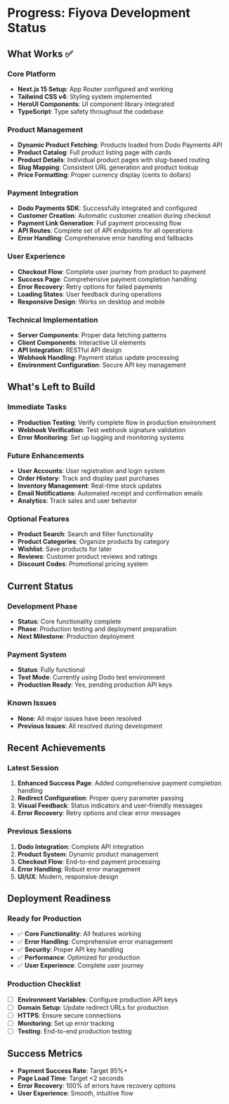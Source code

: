 # Progress: Fiyova Development Status

## What Works ✅

### Core Platform
- **Next.js 15 Setup**: App Router configured and working
- **Tailwind CSS v4**: Styling system implemented
- **HeroUI Components**: UI component library integrated
- **TypeScript**: Type safety throughout the codebase

### Product Management
- **Dynamic Product Fetching**: Products loaded from Dodo Payments API
- **Product Catalog**: Full product listing page with cards
- **Product Details**: Individual product pages with slug-based routing
- **Slug Mapping**: Consistent URL generation and product lookup
- **Price Formatting**: Proper currency display (cents to dollars)

### Payment Integration
- **Dodo Payments SDK**: Successfully integrated and configured
- **Customer Creation**: Automatic customer creation during checkout
- **Payment Link Generation**: Full payment processing flow
- **API Routes**: Complete set of API endpoints for all operations
- **Error Handling**: Comprehensive error handling and fallbacks

### User Experience
- **Checkout Flow**: Complete user journey from product to payment
- **Success Page**: Comprehensive payment completion handling
- **Error Recovery**: Retry options for failed payments
- **Loading States**: User feedback during operations
- **Responsive Design**: Works on desktop and mobile

### Technical Implementation
- **Server Components**: Proper data fetching patterns
- **Client Components**: Interactive UI elements
- **API Integration**: RESTful API design
- **Webhook Handling**: Payment status update processing
- **Environment Configuration**: Secure API key management

## What's Left to Build

### Immediate Tasks
- **Production Testing**: Verify complete flow in production environment
- **Webhook Verification**: Test webhook signature validation
- **Error Monitoring**: Set up logging and monitoring systems

### Future Enhancements
- **User Accounts**: User registration and login system
- **Order History**: Track and display past purchases
- **Inventory Management**: Real-time stock updates
- **Email Notifications**: Automated receipt and confirmation emails
- **Analytics**: Track sales and user behavior

### Optional Features
- **Product Search**: Search and filter functionality
- **Product Categories**: Organize products by category
- **Wishlist**: Save products for later
- **Reviews**: Customer product reviews and ratings
- **Discount Codes**: Promotional pricing system

## Current Status

### Development Phase
- **Status**: Core functionality complete
- **Phase**: Production testing and deployment preparation
- **Next Milestone**: Production deployment

### Payment System
- **Status**: Fully functional
- **Test Mode**: Currently using Dodo test environment
- **Production Ready**: Yes, pending production API keys

### Known Issues
- **None**: All major issues have been resolved
- **Previous Issues**: All resolved during development

## Recent Achievements

### Latest Session
1. **Enhanced Success Page**: Added comprehensive payment completion handling
2. **Redirect Configuration**: Proper query parameter passing
3. **Visual Feedback**: Status indicators and user-friendly messages
4. **Error Recovery**: Retry options and clear error messages

### Previous Sessions
1. **Dodo Integration**: Complete API integration
2. **Product System**: Dynamic product management
3. **Checkout Flow**: End-to-end payment processing
4. **Error Handling**: Robust error management
5. **UI/UX**: Modern, responsive design

## Deployment Readiness

### Ready for Production
- ✅ **Core Functionality**: All features working
- ✅ **Error Handling**: Comprehensive error management
- ✅ **Security**: Proper API key handling
- ✅ **Performance**: Optimized for production
- ✅ **User Experience**: Complete user journey

### Production Checklist
- [ ] **Environment Variables**: Configure production API keys
- [ ] **Domain Setup**: Update redirect URLs for production
- [ ] **HTTPS**: Ensure secure connections
- [ ] **Monitoring**: Set up error tracking
- [ ] **Testing**: End-to-end production testing

## Success Metrics
- **Payment Success Rate**: Target 95%+
- **Page Load Time**: Target <2 seconds
- **Error Recovery**: 100% of errors have recovery options
- **User Experience**: Smooth, intuitive flow
